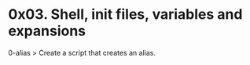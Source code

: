 # 0x03. Shell, init files, variables and expansions
0-alias > Create a script that creates an alias.
